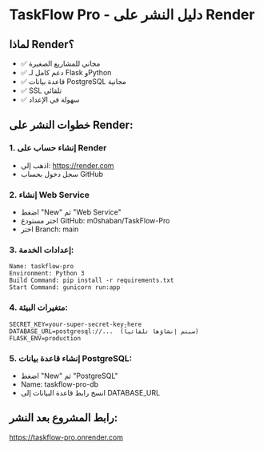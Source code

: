 # TaskFlow Pro - دليل النشر على Render

## لماذا Render؟
- ✅ مجاني للمشاريع الصغيرة
- ✅ دعم كامل لـ Flask وPython
- ✅ قاعدة بيانات PostgreSQL مجانية
- ✅ SSL تلقائي
- ✅ سهولة في الإعداد

## خطوات النشر على Render:

### 1. إنشاء حساب على Render
- اذهب إلى: https://render.com
- سجل دخول بحساب GitHub

### 2. إنشاء Web Service
- اضغط "New" ثم "Web Service"
- اختر مستودع GitHub: m0shaban/TaskFlow-Pro
- اختر Branch: main

### 3. إعدادات الخدمة:
```
Name: taskflow-pro
Environment: Python 3
Build Command: pip install -r requirements.txt
Start Command: gunicorn run:app
```

### 4. متغيرات البيئة:
```
SECRET_KEY=your-super-secret-key-here
DATABASE_URL=postgresql://...  (سيتم إنشاؤها تلقائياً)
FLASK_ENV=production
```

### 5. إنشاء قاعدة بيانات PostgreSQL:
- اضغط "New" ثم "PostgreSQL"
- Name: taskflow-pro-db
- انسخ رابط قاعدة البيانات إلى DATABASE_URL

## رابط المشروع بعد النشر:
https://taskflow-pro.onrender.com
